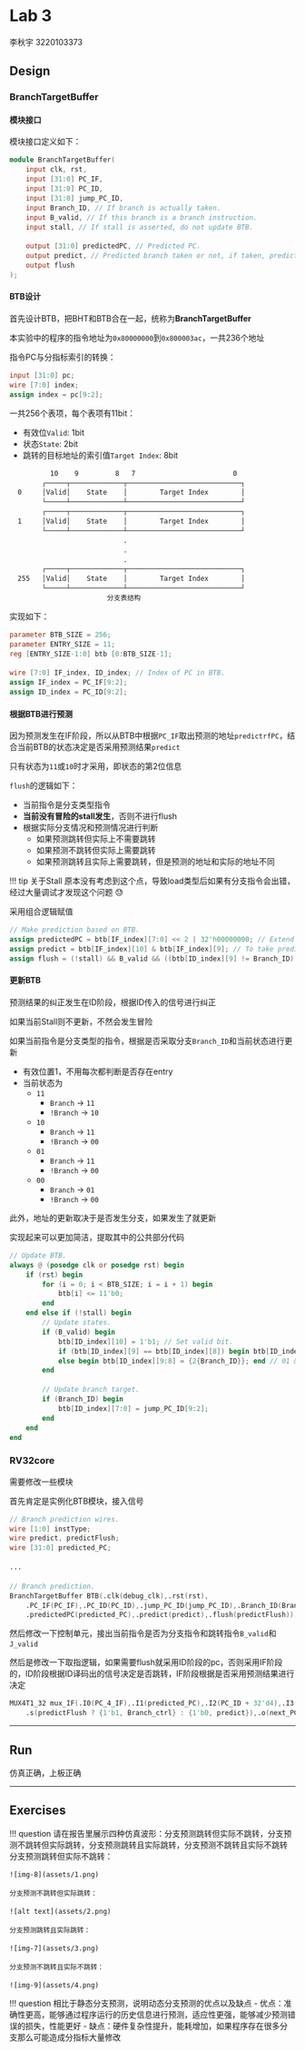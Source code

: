 # Lab 3

李秋宇 3220103373

## Design

### BranchTargetBuffer

#### 模块接口

模块接口定义如下：

```Verilog
module BranchTargetBuffer(
    input clk, rst,
    input [31:0] PC_IF,
    input [31:0] PC_ID,
    input [31:0] jump_PC_ID,
    input Branch_ID, // If branch is actually taken.
    input B_valid, // If this branch is a branch instruction.
    input stall, // If stall is asserted, do not update BTB.

    output [31:0] predictedPC, // Predicted PC.
    output predict, // Predicted branch taken or not, if taken, predictedPC will be next PC.
    output flush
);
```

#### BTB设计

首先设计BTB，把BHT和BTB合在一起，统称为**BranchTargetBuffer**

本实验中的程序的指令地址为`0x80000000`到`0x800003ac`，一共236个地址

指令PC与分指标索引的转换：

```Verilog
input [31:0] pc;
wire [7:0] index;
assign index = pc[9:2];
```

一共256个表项，每个表项有11bit：

- 有效位`Valid`: 1bit
- 状态`State`: 2bit
- 跳转的目标地址的索引值`Target Index`: 8bit

```txt
          10    9         8   7                        0 
        ┌─────┬─────────────┬────────────────────────────┐
  0     │Valid│    State    │        Target Index        │
        └─────┴─────────────┴────────────────────────────┘
        ┌─────┬─────────────┬────────────────────────────┐
  1     │Valid│    State    │        Target Index        │
        └─────┴─────────────┴────────────────────────────┘
                            .
                            .
                            .
        ┌─────┬─────────────┬────────────────────────────┐
  255   │Valid│    State    │        Target Index        │
        └─────┴─────────────┴────────────────────────────┘
                        分支表结构
```

实现如下：

```Verilog
parameter BTB_SIZE = 256;
parameter ENTRY_SIZE = 11;
reg [ENTRY_SIZE-1:0] btb [0:BTB_SIZE-1];

wire [7:0] IF_index, ID_index; // Index of PC in BTB.
assign IF_index = PC_IF[9:2];
assign ID_index = PC_ID[9:2];
```

#### 根据BTB进行预测

因为预测发生在IF阶段，所以从BTB中根据`PC_IF`取出预测的地址`predictrfPC`，结合当前BTB的状态决定是否采用预测结果`predict`

只有状态为`11`或`10`时才采用，即状态的第2位信息

`flush`的逻辑如下：

- 当前指令是分支类型指令
- **当前没有冒险的stall发生**，否则不进行flush
- 根据实际分支情况和预测情况进行判断
    - 如果预测跳转但实际上不需要跳转
    - 如果预测不跳转但实际上需要跳转
    - 如果预测跳转且实际上需要跳转，但是预测的地址和实际的地址不同

!!! tip 关于Stall
    原本没有考虑到这个点，导致load类型后如果有分支指令会出错，经过大量调试才发现这个问题 😓

采用组合逻辑赋值

```Verilog
// Make prediction based on BTB.
assign predictedPC = btb[IF_index][7:0] << 2 | 32'h00000000; // Extend pc index to pc.
assign predict = btb[IF_index][10] & btb[IF_index][9]; // To take prediction or not.
assign flush = (!stall) && B_valid && ((btb[ID_index][9] != Branch_ID) || (Branch_ID && (btb[ID_index][7:0] != jump_PC_ID[9:2]))); // Flush.
```

#### 更新BTB

预测结果的纠正发生在ID阶段，根据ID传入的信号进行纠正

如果当前Stall则不更新，不然会发生冒险

如果当前指令是分支类型的指令，根据是否采取分支`Branch_ID`和当前状态进行更新

- 有效位置1，不用每次都判断是否存在entry
- 当前状态为
    - `11`
        - `Branch` -> `11`
        - `!Branch` -> `10`
    - `10`
        - `Branch` -> `11`
        - `!Branch` -> `00`
    - `01`
        - `Branch` -> `11`
        - `!Branch` -> `00`
    - `00`
        - `Branch` -> `01`
        - `!Branch` -> `00`

此外，地址的更新取决于是否发生分支，如果发生了就更新

实现起来可以更加简洁，提取其中的公共部分代码

```Verilog
// Update BTB.
always @ (posedge clk or posedge rst) begin
    if (rst) begin
        for (i = 0; i < BTB_SIZE; i = i + 1) begin
            btb[i] <= 11'b0;
        end
    end else if (!stall) begin
        // Update states.
        if (B_valid) begin
            btb[ID_index][10] = 1'b1; // Set valid bit.
            if (btb[ID_index][9] == btb[ID_index][8]) begin btb[ID_index][8] = Branch_ID; end // 11 && 00.
            else begin btb[ID_index][9:8] = {2{Branch_ID}}; end // 01 && 10.
        end

        // Update branch target.
        if (Branch_ID) begin 
            btb[ID_index][7:0] = jump_PC_ID[9:2];
        end
    end
end
```

### RV32core

需要修改一些模块

首先肯定是实例化BTB模块，接入信号

```Verilog
// Branch prediction wires.
wire [1:0] instType;
wire predict, predictFlush;
wire [31:0] predicted_PC;

...

// Branch prediction.
BranchTargetBuffer BTB(.clk(debug_clk),.rst(rst),
    .PC_IF(PC_IF),.PC_ID(PC_ID),.jump_PC_ID(jump_PC_ID),.Branch_ID(Branch_ctrl),.B_valid(instType[0] | instType[1]),.stall(reg_FD_stall),
    .predictedPC(predicted_PC),.predict(predict),.flush(predictFlush));
```

然后修改一下控制单元，接出当前指令是否为分支指令和跳转指令`B_valid`和`J_valid`

然后是修改一下取指逻辑，如果需要flush就采用ID阶段的pc，否则采用IF阶段的，ID阶段根据ID译码出的信号决定是否跳转，IF阶段根据是否采用预测结果进行决定

```Verilog
MUX4T1_32 mux_IF(.I0(PC_4_IF),.I1(predicted_PC),.I2(PC_ID + 32'd4),.I3(jump_PC_ID),
    .s(predictFlush ? {1'b1, Branch_ctrl} : {1'b0, predict}),.o(next_PC_IF)); // If flushed, use pc from ID, otherwise use pc from IF.
```

---

## Run

仿真正确，上板正确

---

## Exercises

!!! question 请在报告里展示四种仿真波形：分支预测跳转但实际不跳转，分支预测不跳转但实际跳转，分支预测跳转且实际跳转，分支预测不跳转且实际不跳转
    分支预测跳转但实际不跳转：

    ![img-8](assets/1.png)  

    分支预测不跳转但实际跳转：

    ![alt text](assets/2.png)

    分支预测跳转且实际跳转：

    ![img-7](assets/3.png)  

    分支预测不跳转且实际不跳转：

    ![img-9](assets/4.png)  

!!! question 相比于静态分支预测，说明动态分支预测的优点以及缺点
    - 优点：准确性更高，能够通过程序运行的历史信息进行预测，适应性更强，能够减少预测错误的损失，性能更好
    - 缺点：硬件复杂性提升，能耗增加，如果程序存在很多分支那么可能造成分指标大量修改

